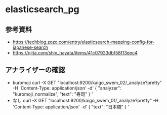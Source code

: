# elasticsearch_pg

## 参考資料
- https://techblog.zozo.com/entry/elasticsearch-mapping-config-for-japanese-search
- https://qiita.com/shin_hayata/items/41c07923dbf58f13eec4


## アナライザーの確認
- kuromoji
curl -X GET "localhost:9200/kaigo_swem_02/_analyze?pretty" -H 'Content-Type: application/json' -d'
{
  "analyzer": "kuromoji_normalize",
  "text": "寿司"
}
'
- なし
curl -X GET "localhost:9200/kaigo_swem_01/_analyze?pretty" -H 'Content-Type: application/json' -d'
{
  "text": "日本橋"
}
'